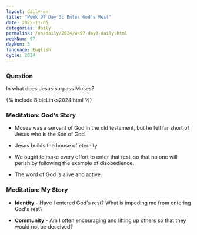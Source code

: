 ```yaml
---
layout: daily-en
title: "Week 97 Day 3: Enter God's Rest"
date: 2025-11-05
categories: daily
permalink: /en/daily/2024/wk97-day3-daily.html
weekNum: 97
dayNum: 3
language: English
cycle: 2024
---
```


### Question     

In what does Jesus surpass Moses?

{% include BibleLinks2024.html %} 

### Meditation: God's Story   
+ Moses was a servant of God in the old testament, but he fell far short of Jesus who is the Son of God. 

+ Jesus builds the house of eternity. 

+ We ought to make every effort to enter that rest, so that no one will perish by following the example of disobedience. 

+ The word of God is alive and active. 

### Meditation: My Story   
+ **Identity** - Have I entered God's rest? What is impeding me from entering God's rest? 

+ **Community** - Am I often encouraging and lifting up others so that they would not be deceived? 
